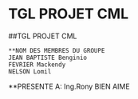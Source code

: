 TGL PROJET CML
=========================

##TGL PROJET CML

	**NOM DES MEMBRES DU GROUPE
	JEAN BAPTISTE Benginio
	FEVRIER Mackendy
	NELSON Lomil
	
**PRESENTE A:
				Ing.Rony BIEN AIME